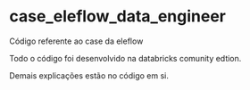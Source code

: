 # case_eleflow_data_engineer
Código referente ao case da eleflow

Todo o código foi desenvolvido na databricks comunity edtion.

Demais explicações estão no código em si.
